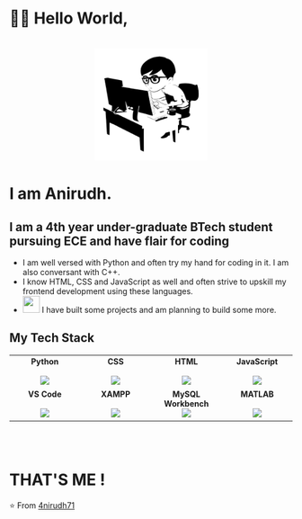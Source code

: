 # 👋🏻 Hello World,
<div align="center">
	<br>
	<img src="Coder-GitHub.svg" width="200" height="200">
</div>

# I am Anirudh. 
## I am a 4th year under-graduate BTech student pursuing ECE and have flair for coding    

- I am well versed with Python and often try my hand for coding in it. I am also conversant with C++. <br>
- I know HTML, CSS and JavaScript as well and often strive to upskill my frontend development using these languages.<br> 
- <img src="https://media0.giphy.com/media/pylpD8AoQCf3CQ1oO2/giphy.gif" width=30 height=30>  I have built some projects and am planning to build some more.<br>
## My Tech Stack

<table>
  <tbody>
    <tr valign="top">
      <td width="25%" align="center">
	      <span><strong>Python</strong></span><br><br>
        <img height="64px" src="https://upload.wikimedia.org/wikipedia/commons/thumb/c/c3/Python-logo-notext.svg/1200px-Python-logo-notext.svg.png">
      </td>
      <td width="25%" align="center">
        <span><strong>CSS</strong></span><br><br>
        <img height="64px" src="https://cdn.svgporn.com/logos/css-3.svg">
      </td>
      <td width="25%" align="center">
        <span><strong>HTML</strong></span><br><br>
        <img height="64px" src="https://cdn.svgporn.com/logos/html-5.svg">
      </td>
      <td width="25%" align="center">
        <span><strong>JavaScript</strong></span><br><br>
        <img height="64px" src="https://upload.wikimedia.org/wikipedia/commons/thumb/b/ba/Javascript_badge.svg/219px-Javascript_badge.svg.png">
      </td>
      </tr>
      <tr valign="top">
      <td width="25%" align="center">
        <span><strong>VS Code</strong></span><br><br>
        <img height="64px" src="https://upload.wikimedia.org/wikipedia/commons/thumb/9/9a/Visual_Studio_Code_1.35_icon.svg/1024px-Visual_Studio_Code_1.35_icon.svg.png">
      </td>
      <td width="25%" align="center">
        <span><strong>XAMPP</strong></span><br><br>
        <img height="64px" src="https://upload.wikimedia.org/wikipedia/en/thumb/7/78/XAMPP_logo.svg/1024px-XAMPP_logo.svg.png">
      </td>
       <td width="25%" align="center">
        <span><strong>MySQL Workbench</strong></span><br>
        <img height="64px" src="https://cdn.icon-icons.com/icons2/1381/PNG/512/mysqlworkbench_93532.png">
      </td>
      <td width="25%" align="center">
        <span><strong>MATLAB</strong></span><br><br>
        <img height="64px" src="https://upload.wikimedia.org/wikipedia/commons/2/21/Matlab_Logo.png">
      </td>

  </tbody>
</table>

<br>

<br>

# THAT'S ME !

⭐️ From [4nirudh71](https://github.com/4nirudh71)
